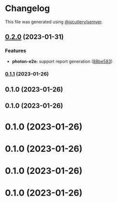 # Changelog

This file was generated using [@jscutlery/semver](https://github.com/jscutlery/semver).

## [0.2.0](https://github.com/aashis-kishore/sg-demo/compare/v0.1.1...v0.2.0) (2023-01-31)


### Features

* **photon-e2e:** support report generation ([88be583](https://github.com/aashis-kishore/sg-demo/commit/88be5839387d914cc0cd312155f784aa079575e7))

### [0.1.1](https://github.com/aashis-kishore/sg-demo/compare/v0.1.0...v0.1.1) (2023-01-26)

## 0.1.0 (2023-01-26)

## 0.1.0 (2023-01-26)

# 0.1.0 (2023-01-26)



# 0.1.0 (2023-01-26)



# 0.1.0 (2023-01-26)



# 0.1.0 (2023-01-26)

